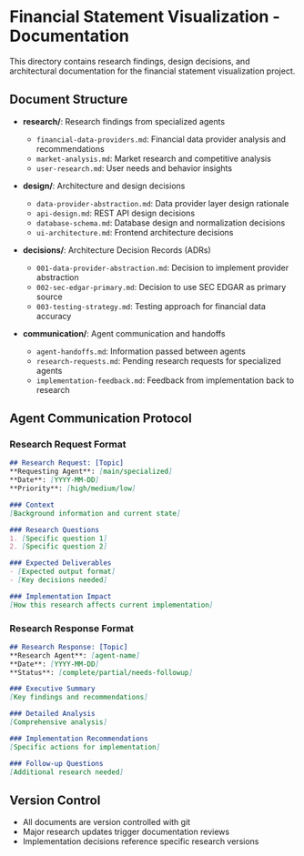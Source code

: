 # Financial Statement Visualization - Documentation

This directory contains research findings, design decisions, and architectural documentation for the financial statement visualization project.

## Document Structure

- **research/**: Research findings from specialized agents
  - `financial-data-providers.md`: Financial data provider analysis and recommendations
  - `market-analysis.md`: Market research and competitive analysis
  - `user-research.md`: User needs and behavior insights

- **design/**: Architecture and design decisions
  - `data-provider-abstraction.md`: Data provider layer design rationale
  - `api-design.md`: REST API design decisions
  - `database-schema.md`: Database design and normalization decisions
  - `ui-architecture.md`: Frontend architecture decisions

- **decisions/**: Architecture Decision Records (ADRs)
  - `001-data-provider-abstraction.md`: Decision to implement provider abstraction
  - `002-sec-edgar-primary.md`: Decision to use SEC EDGAR as primary source
  - `003-testing-strategy.md`: Testing approach for financial data accuracy

- **communication/**: Agent communication and handoffs
  - `agent-handoffs.md`: Information passed between agents
  - `research-requests.md`: Pending research requests for specialized agents
  - `implementation-feedback.md`: Feedback from implementation back to research

## Agent Communication Protocol

### Research Request Format
```markdown
## Research Request: [Topic]
**Requesting Agent**: [main/specialized]
**Date**: [YYYY-MM-DD]
**Priority**: [high/medium/low]

### Context
[Background information and current state]

### Research Questions
1. [Specific question 1]
2. [Specific question 2]

### Expected Deliverables
- [Expected output format]
- [Key decisions needed]

### Implementation Impact
[How this research affects current implementation]
```

### Research Response Format
```markdown
## Research Response: [Topic]
**Research Agent**: [agent-name]
**Date**: [YYYY-MM-DD]
**Status**: [complete/partial/needs-followup]

### Executive Summary
[Key findings and recommendations]

### Detailed Analysis
[Comprehensive analysis]

### Implementation Recommendations
[Specific actions for implementation]

### Follow-up Questions
[Additional research needed]
```

## Version Control
- All documents are version controlled with git
- Major research updates trigger documentation reviews
- Implementation decisions reference specific research versions